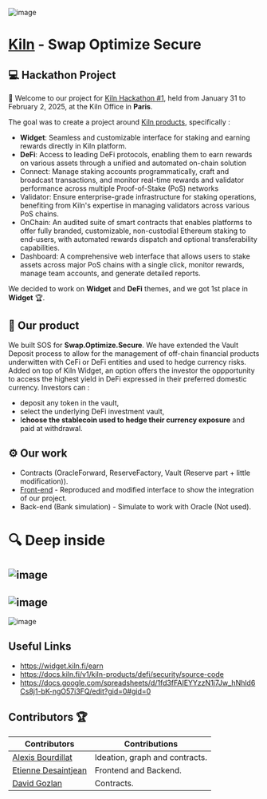 ![image](https://github.com/user-attachments/assets/1108f412-2f26-4e40-8347-80d8bf38f2f0)
# **[Kiln](https://www.kiln.fi/)** - **S**wap **O**ptimize **S**ecure 
## 💻 Hackathon Project

👋 Welcome to our project for [Kiln Hackathon #1](https://www.kiln.fi/kiln-hackathon), held from January 31 to February 2, 2025, at the Kiln Office in **Paris**.

The goal was to create a project around [Kiln products](https://pitch.com/v/kilns-first-hackathon-welcome-j9hhy7/bbc26246-cd72-4ee3-83a7-19a8cec75c99), specifically :
- **Widget**: Seamless and customizable interface for staking and earning rewards directly in Kiln platform. 
- **DeFi**: Access to leading DeFi protocols, enabling them to earn rewards on various assets through a unified and automated on-chain solution
- Connect: Manage staking accounts programmatically, craft and broadcast transactions, and monitor real-time rewards and validator performance across multiple Proof-of-Stake (PoS) networks
- Validator: Ensure enterprise-grade infrastructure for staking operations, benefiting from Kiln's expertise in managing validators across various PoS chains.
- OnChain: An audited suite of smart contracts that enables platforms to offer fully branded, customizable, non-custodial Ethereum staking to end-users, with automated rewards dispatch and optional transferability capabilities.
- Dashboard: A comprehensive web interface that allows users to stake assets across major PoS chains with a single click, monitor rewards, manage team accounts, and generate detailed reports.

We decided to work on **Widget** and **DeFi** themes, and we got 1st place in **Widget** :trophy:.

## 🚀 Our product
We built SOS for **Swap.Optimize.Secure**. We have extended the Vault Deposit process to allow for the management of off-chain financial products underwitten with CeFi or DeFi entities and used to hedge currency risks.
Added on top of Kiln Widget, an option offers the investor the oppportunity to access the highest yield in DeFi expressed in their preferred domestic currency.
Investors can :
- deposit any token in the vault,
- select the underlying DeFi investment vault,
- I**choose the stablecoin used to hedge their currency exposure** and paid at withdrawal.

## ⚙️ Our work
- Contracts (OracleForward, ReserveFactory, Vault (Reserve part + little modification)).
- [Front-end](https://davphla.github.io/kiln-sos/) - Reproduced and modified interface to show the integration of our project.
- Back-end (Bank simulation) - Simulate to work with Oracle (Not used).

# 🔍 Deep inside

![image](https://github.com/user-attachments/assets/61875ce8-fd48-4852-8f28-6193145d5a01)
---
![image](https://github.com/user-attachments/assets/9b0f82cb-a39a-45d5-91c5-10c4552c2a0b)
---
![image](https://github.com/user-attachments/assets/f6c492d8-fce3-4e9a-90a2-40b2d91d44ba)


## Useful Links
- https://widget.kiln.fi/earn
- https://docs.kiln.fi/v1/kiln-products/defi/security/source-code
- https://docs.google.com/spreadsheets/d/1fd3fFAIEYYzzN1j7Jw_hNhld6Cs8j1-bK-ngO57i3FQ/edit?gid=0#gid=0

## Contributors 🏆

| Contributors        | Contributions                     |
|---------------------|-----------------------------------|
| [Alexis Bourdillat](https://www.linkedin.com/in/alexisbourdillat/)   | Ideation, graph and contracts.    |
| [Etienne Desaintjean](https://github.com/afuma) | Frontend and Backend.             |
| [David Gozlan](https://github.com/Davphla)        | Contracts.                        |


